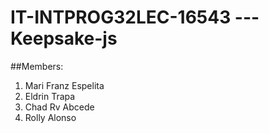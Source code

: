 # IT-INTPROG32LEC-16543 --- Keepsake-js 

##Members:
1. Mari Franz Espelita
2. Eldrin Trapa
3. Chad Rv Abcede
4. Rolly Alonso
